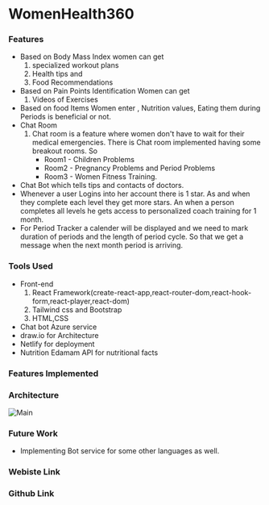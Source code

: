 # WomenHealth360

### Features
* Based on Body Mass Index women can get 
    1. specialized workout plans
    2. Health tips and
    3. Food Recommendations
* Based on Pain Points Identification Women can get 
   1. Videos of Exercises
* Based on food Items Women enter , Nutrition values, Eating them during Periods is beneficial or not.
* Chat Room
   1. Chat room is a feature where women don't have to wait for their medical emergencies. There is Chat room implemented having some breakout rooms. So
       * Room1 - Children Problems
       * Room2 - Pregnancy Problems and Period Problems
       * Room3 - Women Fitness Training.
* Chat Bot which tells tips and contacts of doctors.
* Whenever a user Logins into her account there is 1 star. As and when they complete each level they get more stars. An when a person completes all levels he gets access to personalized coach training for 1 month.
* For Period Tracker a calender will be displayed and we need to mark duration of periods and the length of period cycle. So that we get a message when the next month period is arriving.

### Tools Used

* Front-end
  1. React Framework(create-react-app,react-router-dom,react-hook-form,react-player,react-dom)
  2. Tailwind css and Bootstrap
  3. HTML,CSS
* Chat bot Azure service
* draw.io for Architecture
* Netlify for deployment
* Nutrition Edamam API for nutritional facts

### Features Implemented



### Architecture

![Main](https://user-images.githubusercontent.com/43006347/107728217-7afae000-6d13-11eb-8610-c0ba3a7c06ca.png)






### Future Work
* Implementing Bot service for some other languages as well.


### Webiste Link

### Github Link
